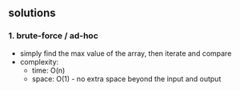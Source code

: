 ## solutions
### 1. brute-force / ad-hoc
- simply find the max value of the array, then iterate and compare
- complexity:
    - time: O(n)
    - space: O(1) - no extra space beyond the input and output